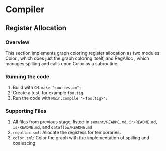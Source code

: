 # Compiler

## Register Allocation

### Overview
This section implements graph coloring register allocation as two modules: Color , which does just the graph coloring itself, and RegAlloc , which manages spilling and calls upon Color as a subroutine.

### Running the code
1. Build with `CM.make "sources.cm";`
2. Create a test, for example `foo.tig`
3. Run the code with `Main.compile "<foo.tig>";`

### Supporting Files
1. All files from previous stage, listed in `semant/README.md`, `ir/README.md`, `is/README.md`, and `dataflow/README.md`
2. `regalloc.sml`: Allocate the registers for temporaries.
3. `color.sml`: Color the graph with the implementation of spilling and coalescing.
